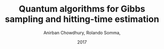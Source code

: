 ---
title: "Quantum algorithms for Gibbs sampling and hitting-time estimation"
collection: publications
permalink: /publication/2017-Quantum-algorithms-for-Gibbs-sampling-and-hitting-time-estimation
author: ' Anirban Chowdhury,  Rolando Somma, '
date: 2017
venue: 'Quant. Inf. Comp.'
volpages: ' 17 1-2 41--64'
paperurl: 'https://doi.org/10.26421/QIC17.1-2-3'
citation: ' Anirban Chowdhury,  Rolando Somma,  Quant. Inf. Comp.,  17 1-2 41--64 (2017).'
---